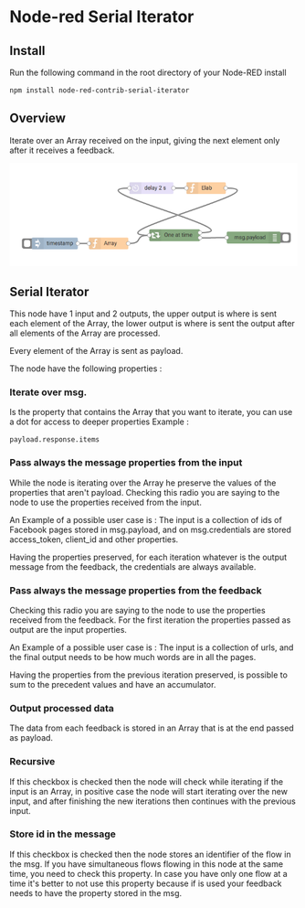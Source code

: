 Node-red Serial Iterator
========================


Install
-------

Run the following command in the root directory of your Node-RED install

    npm install node-red-contrib-serial-iterator

## Overview

Iterate over an Array received on the input, giving the next element only after it receives a feedback.

<img src="preview.png" >


## Serial Iterator

This node have 1 input and 2 outputs, the upper output is where is sent each element of the Array, the lower output is where is sent the output after all elements of the Array are processed.

Every element of the Array is sent as payload.

The node have the following properties :

### Iterate over msg.

Is the property that contains the Array that you want to iterate, you can use a dot for access to deeper properties
Example :

    payload.response.items


### Pass always the message properties from the input

While the node is iterating over the Array he preserve the values of the properties that aren't payload. Checking this radio you are saying to the node to use the properties received from the input.

An Example of a possible user case is :
The input is a collection of ids of Facebook pages stored in msg.payload, and on msg.credentials are stored access_token, client_id and other properties.

Having the properties preserved, for each iteration whatever is the output message from the feedback, the credentials are always available.

### Pass always the message properties from the feedback

Checking this radio you are saying to the node to use the properties received from the feedback.
For the first iteration the properties passed as output are the input properties.

An Example of a possible user case is :
The input is a collection of urls, and the final output needs to be how much words are in all the pages.

Having the properties from the previous iteration preserved, is possible to sum to the precedent values and have an accumulator.


### Output processed data

The data from each feedback is stored in an Array that is at the end passed as payload.



### Recursive

If this checkbox is checked then the node will check while iterating if the input is an Array, in positive case the node will start iterating over the new input, and after finishing the new iterations then continues with the previous input.



### Store id in the message

If this checkbox is checked then the node stores an identifier of the flow in the msg. If you have simultaneous flows flowing in this node at the same time, you need to check this property.
In case you have only one flow at a time it's better to not use this property because if is used your feedback needs to have the property stored in the msg.
